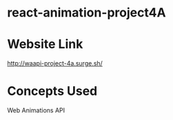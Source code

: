 # react-animation-project4A
# Website Link
http://waapi-project-4a.surge.sh/

# Concepts Used
Web Animations API
